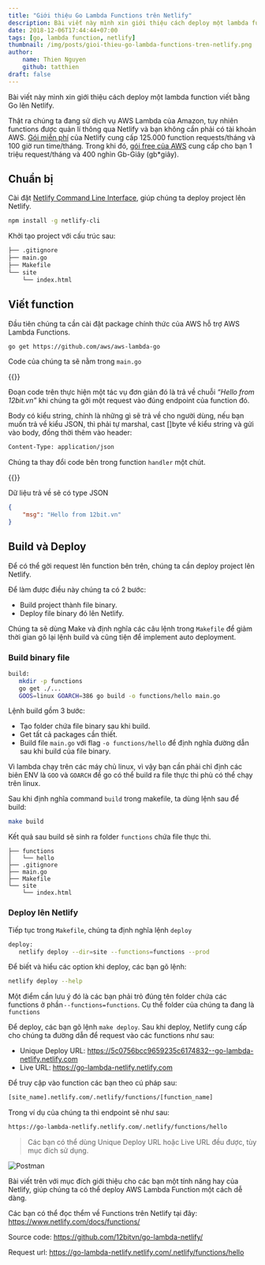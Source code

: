 ```yaml
---
title: "Giới thiệu Go Lambda Functions trên Netlify"
description: Bài viết này mình xin giới thiệu cách deploy một lambda function viết bằng Go lên Netlify.
date: 2018-12-06T17:44:44+07:00
tags: [go, lambda function, netlify]
thumbnail: /img/posts/gioi-thieu-go-lambda-functions-tren-netlify.png
author:
    name: Thien Nguyen
    github: tatthien
draft: false
---
```


Bài viết này mình xin giới thiệu cách deploy một lambda function viết bằng Go lên Netlify.

Thật ra chúng ta đang sử dịch vụ AWS Lambda của Amazon, tuy nhiên functions được quản lí thông qua Netlify và bạn không cần phải có tài khoản AWS. [Gói miễn phí](https://www.netlify.com/pricing/) của Netlify cung cấp 125.000 function requests/tháng và 100 giờ run time/tháng. Trong khi đó, [gói free của AWS](https://aws.amazon.com/vi/lambda/pricing/) cung cấp cho bạn 1 triệu request/tháng và 400 nghìn Gb-Giây (gb*giây).

## Chuẩn bị

Cài đặt [Netlify Command Line Interface](https://www.netlify.com/docs/cli/), giúp chúng ta deploy project lên Netlify.

```sh
npm install -g netlify-cli
```

Khởi tạo project với cấu trúc sau:

```sh
├── .gitignore
├── main.go
├── Makefile
└── site
    └── index.html
```

## Viết function

Đầu tiên chúng ta cần cài đặt package chính thức của AWS hỗ trợ AWS Lambda Functions.

```sh
go get https://github.com/aws/aws-lambda-go
```

Code của chúng ta sẽ nằm trong `main.go`

{{<gist tatthien d93702ef858903ca44c0b58bd9216a13>}}

Đoạn code trên thực hiện một tác vụ đơn giản đó là trả về chuỗi _“Hello from 12bit.vn”_ khi chúng ta gởi một request vào đúng endpoint của function đó.

Body có kiểu string, chính là những gì sẽ trả về cho người dùng, nếu bạn muốn trả về kiểu JSON, thì phải tự marshal, cast []byte về kiểu string và gửi vào body, đồng thời thêm vào header:

```sh
Content-Type: application/json
```

Chúng ta thay đổi code bên trong function `handler` một chút.

{{<gist tatthien dacb7903bfc7f35027b64f7d088d4997>}}

Dữ liệu trả về sẽ có type JSON

```json
{
    "msg": "Hello from 12bit.vn"
}
```

## Build và Deploy

Để có thể gởi request lên function bên trên, chúng ta cần deploy project lên Netlify.

Để làm được điều này chúng ta có 2 bước:

- Build project thành file binary.
- Deploy file binary đó lên Netlify.

Chúng ta sẽ dùng Make và định nghĩa các câu lệnh trong `Makefile` để giảm thời gian gõ lại lệnh build và cũng tiện để implement auto deployment.

### Build binary file

```sh
build:
   mkdir -p functions
   go get ./...
   GOOS=linux GOARCH=386 go build -o functions/hello main.go
```

Lệnh build gồm 3 bước:

- Tạo folder chứa file binary sau khi build.
- Get tất cả packages cần thiết.
- Build file `main.go` với flag `-o functions/hello` để định nghĩa đường dẫn sau khi build của file binary.

Vì lambda chạy trên các máy chủ linux, vì vậy bạn cần phải chỉ định các biên ENV là `GOO` và `GOARCH` để go có thể build ra file thực thi phù có thể chạy trên linux.

Sau khi định nghĩa command `build` trong makefile, ta dùng lệnh sau để build:

```sh
make build
```

Kết quả sau build sẽ sinh ra folder `functions` chứa file thực thi.

```
├── functions
│   └── hello
├── .gitignore
├── main.go
├── Makefile
└── site
    └── index.html
```

### Deploy lên Netlify

Tiếp tục trong `Makefile`, chúng ta định nghĩa lệnh `deploy`

```sh
deploy:
   netlify deploy --dir=site --functions=functions --prod
```

Để biết và hiểu các option khi deploy, các bạn gõ lệnh:

```sh
netlify deploy --help
```

Một điểm cần lưu ý đó là các bạn phải trỏ đúng tên folder chứa các functions ở phần `--functions=functions`. Cụ thể folder của chúng ta đang là `functions`

Để deploy, các bạn gõ lệnh `make deploy`. Sau khi deploy, Netlify cung cấp cho chúng ta đường dẫn để request vào các functions như sau:

- Unique Deploy URL: https://5c0756bcc9659235c6174832--go-lambda-netlify.netlify.com
- Live URL: https://go-lambda-netlify.netlify.com

Để truy cập vào function các bạn theo cú pháp sau:

```sh
[site_name].netlify.com/.netlify/functions/[function_name]
```

Trong ví dụ của chúng ta thì endpoint sẽ như sau:

```sh
https://go-lambda-netlify.netlify.com/.netlify/functions/hello
```

> Các bạn có thể dùng Unique Deploy URL hoặc Live URL đều được, tùy mục đích sử dụng.

![Postman](/img/posts/gioi-thieu-go-lambda-functions-tren-netlify.png)

Bài viết trên với mục đích giới thiệu cho các bạn một tính năng hay của Netlify, giúp chúng ta có thể deploy AWS Lambda Function một cách dễ dàng.

Các bạn có thể đọc thểm về Functions trên Netlify tại đây: https://www.netlify.com/docs/functions/

Source code: https://github.com/12bitvn/go-lambda-netlify/

Request url: https://go-lambda-netlify.netlify.com/.netlify/functions/hello